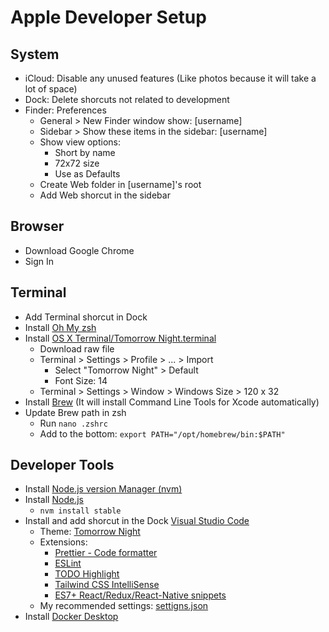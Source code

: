 # Apple Developer Setup

## System
- iCloud: Disable any unused features (Like photos because it will take a lot of space)
- Dock: Delete shorcuts not related to development
- Finder: Preferences
  - General > New Finder window show: [username]
  - Sidebar > Show these items in the sidebar: [username]
  - Show view options:
    - Short by name
    - 72x72 size
    - Use as Defaults
  - Create Web folder in [username]'s root
  - Add Web shorcut in the sidebar

## Browser
- Download Google Chrome
- Sign In

## Terminal
- Add Terminal shorcut in Dock
- Install [Oh My zsh](https://ohmyz.sh/)
- Install [OS X Terminal/Tomorrow Night.terminal](https://github.com/chriskempson/tomorrow-theme/blob/master/OS%20X%20Terminal/Tomorrow%20Night.terminal)
  - Download raw file
  - Terminal > Settings > Profile > ... > Import
    - Select "Tomorrow Night" > Default
    - Font Size: 14
  - Terminal > Settings > Window > Windows Size > 120 x 32
- Install [Brew](https://brew.sh/) (It will install Command Line Tools for Xcode automatically)
- Update Brew path in zsh
  - Run `nano .zshrc`
  - Add to the bottom: `export PATH="/opt/homebrew/bin:$PATH"`

## Developer Tools
- Install [Node.js version Manager (nvm)](https://github.com/nvm-sh/nvm)
- Install [Node.js](https://nodejs.org/en/)
  -  `nvm install stable`
- Install and add shorcut in the Dock [Visual Studio Code](https://code.visualstudio.com/)
  - Theme: [Tomorrow Night](https://marketplace.visualstudio.com/items?itemName=ms-vscode.Theme-TomorrowKit)
  - Extensions:
    - [Prettier - Code formatter](https://marketplace.visualstudio.com/items?itemName=esbenp.prettier-vscode)
    - [ESLint](https://marketplace.visualstudio.com/items?itemName=dbaeumer.vscode-eslint)
    - [TODO Highlight](https://marketplace.visualstudio.com/items?itemName=wayou.vscode-todo-highlight)
    - [Tailwind CSS IntelliSense](https://marketplace.visualstudio.com/items?itemName=bradlc.vscode-tailwindcss)
    - [ES7+ React/Redux/React-Native snippets](https://marketplace.visualstudio.com/items?itemName=dsznajder.es7-react-js-snippets)
  - My recommended settings: [settigns.json](https://gist.github.com/gmoralesc/cb44947e93f4071cc309b04a50101776)
- Install [Docker Desktop](https://www.docker.com/products/docker-desktop/)
